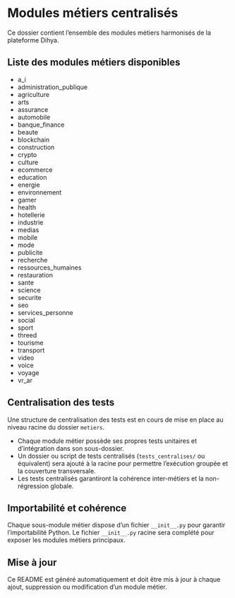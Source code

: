 # Modules métiers centralisés

Ce dossier contient l’ensemble des modules métiers harmonisés de la plateforme Dihya.

## Liste des modules métiers disponibles

- a_i
- administration_publique
- agriculture
- arts
- assurance
- automobile
- banque_finance
- beaute
- blockchain
- construction
- crypto
- culture
- ecommerce
- education
- energie
- environnement
- gamer
- health
- hotellerie
- industrie
- medias
- mobile
- mode
- publicite
- recherche
- ressources_humaines
- restauration
- sante
- science
- securite
- seo
- services_personne
- social
- sport
- threed
- tourisme
- transport
- video
- voice
- voyage
- vr_ar

## Centralisation des tests

Une structure de centralisation des tests est en cours de mise en place au niveau racine du dossier `metiers`.

- Chaque module métier possède ses propres tests unitaires et d’intégration dans son sous-dossier.
- Un dossier ou script de tests centralisés (`tests_centralises/` ou équivalent) sera ajouté à la racine pour permettre l’exécution groupée et la couverture transversale.
- Les tests centralisés garantiront la cohérence inter-métiers et la non-régression globale.

## Importabilité et cohérence

Chaque sous-module métier dispose d’un fichier `__init__.py` pour garantir l’importabilité Python.
Le fichier `__init__.py` racine sera complété pour exposer les modules métiers principaux.

## Mise à jour

Ce README est généré automatiquement et doit être mis à jour à chaque ajout, suppression ou modification d’un module métier.
